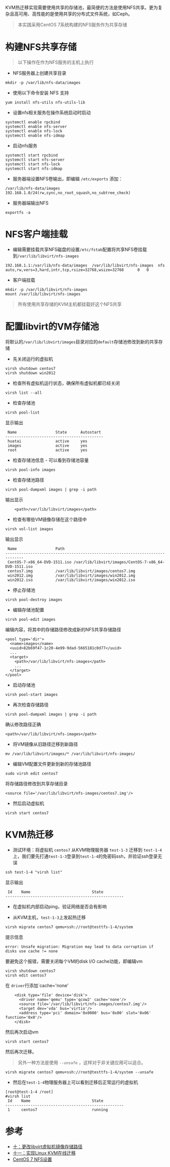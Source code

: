 KVM热迁移实现需要使用共享的存储池，最简便的方法是使用NFS共享。更为复杂且高可用、高性能的是使用共享的分布式文件系统，如Ceph。

> 本实践采用CentOS 7系统构建的NFS服务作为共享存储

# 构建NFS共享存储

> 以下操作在作为NFS服务的主机上执行

* NFS服务器上创建共享目录

```
mkdir -p /var/lib/nfs-data/images
```

* 使用以下命令安装 NFS 支持

```
yum install nfs-utils nfs-utils-lib
```

* 设置nfs相关服务在操作系统启动时启动

```
systemctl enable rpcbind
systemctl enable nfs-server
systemctl enable nfs-lock
systemctl enable nfs-idmap  
```

* 启动nfs服务

```
systemctl start rpcbind
systemctl start nfs-server
systemctl start nfs-lock
systemctl start nfs-idmap
```

* 服务器端设置NFS卷输出，即编辑 `/etc/exports` 添加：

```
/var/lib/nfs-data/images	192.168.1.0/24(rw,sync,no_root_squash,no_subtree_check)
```

* 服务器端输出NFS

```
exportfs -a
```

# NFS客户端挂载

* 编辑需要挂载共享NFS磁盘的设置`/etc/fstab`配置将共享NFS卷挂载到`/var/lib/libvirt/nfs-images`

```
192.168.1.1:/var/lib/nfs-data/images  /var/lib/libvirt/nfs-images  nfs  auto,rw,vers=3,hard,intr,tcp,rsize=32768,wsize=32768      0   0
```

* 客户端挂载

```
mkdir -p /var/lib/libvirt/nfs-images
mount /var/lib/libvirt/nfs-images
```

> 所有使用共享存储的KVM主机都挂载好这个NFS共享

# 配置libvirt的VM存储池

将默认的`/var/lib/libvirt/images`目录对应的`default`存储池修改到新的共享存储

* 先关闭运行的虚拟机

```
virsh shutdown centos7
virsh shutdown win2012
```

* 检查所有虚拟机运行状态，确保所有虚拟机都已经关闭

```
virsh list --all
```

* 检查存储池

```
virsh pool-list
```

显示输出

```
 Name                 State      Autostart
-------------------------------------------
 huatai               active     yes
 images               active     yes
 root                 active     yes
```

* 检查存储池信息 - 可以看到存储池容量

```
virsh pool-info images
```

* 检查存储池路径

```
virsh pool-dumpxml images | grep -i path
```

输出显示

```
    <path>/var/lib/libvirt/images</path>
```

* 检查有哪些VM镜像存储在这个路径中

```
virsh vol-list images
```

输出显示

```
 Name                 Path
------------------------------------------------------------------------------
 CentOS-7-x86_64-DVD-1511.iso /var/lib/libvirt/images/CentOS-7-x86_64-DVD-1511.iso
 centos7.img          /var/lib/libvirt/images/centos7.img
 win2012.img          /var/lib/libvirt/images/win2012.img
 win2012.iso          /var/lib/libvirt/images/win2012.iso
```

* 停止存储池

```
virsh pool-destroy images
```

* 编辑存储池配置

```
virsh pool-edit images
```

编辑内容，将其中的存储路径修改成新的NFS共享存储路径

```
<pool type='dir'>
  <name>images</name>
  <uuid>82b69f47-1c20-4e99-9dad-5665181c0d77</uuid>
  ...
  <target>
    <path>/var/lib/libvirt/nfs-images</path>
    ...
  </target>
</pool>
```

* 启动存储池

```
virsh pool-start images
```

* 再次检查存储路径

```
virsh pool-dumpxml images | grep -i path
```

确认修改路径正确

```
<path>/var/lib/libvirt/nfs-images</path>
```

* 将VM镜像从旧路径迁移到新路径

```
mv /var/lib/libvirt/images/* /var/lib/libvirt/nfs-images/
```

* 编辑VM配置文件更新到新的存储池路径

```
sudo virsh edit centos7
```

将存储路径修改到共享存储目录

```
<source file='/var/lib/libvirt/nfs-images/centos7.img'/>
```

* 然后启动虚拟机

```
virsh start centos7
```

# KVM热迁移

* 测试环境：将虚拟机 `centos7` 从KVM物理服务器 `test-1-3` 迁移到 `test-1-4` 上，我们要先打通`test-1-3`登录到`test-1-4`的免密码ssh，并验证ssh登录无误

```
ssh test-1-4 "virsh list"
```

显示输出

```
 Id    Name                           State
----------------------------------------------------
```

* 在虚拟机内部启动ping，验证网络是否会有影响

* 从KVM主机，`test-1-3`上发起热迁移

```
virsh migrate centos7 qemu+ssh://root@testtfs-1-4/system
```

提示信息

```
error: Unsafe migration: Migration may lead to data corruption if disks use cache != none
```

要避免这个报错，需要关闭每个VM的disk I/O cache功能，即编辑vm

```
virsh shutdown centos7
virsh edit centos7
```

在 `driver`行添加`cache='none'

```
    <disk type='file' device='disk'>
      <driver name='qemu' type='qcow2' cache='none'/>
      <source file='/var/lib/libvirt/nfs-images/centos7.img'/>
      <target dev='vda' bus='virtio'/>
      <address type='pci' domain='0x0000' bus='0x00' slot='0x06' function='0x0'/>
    </disk>
```

然后再次启动vm

```
virsh start centos7
```

然后再次迁移。

> 另外一种方法是使用 `--unsafe` ，这样对于非关键应用可以适合。

```
virsh migrate centos7 qemu+ssh://root@testtfs-1-4/system --unsafe
```

* 然后在`test-1-4`物理服务器上可以看到迁移后正常运行的虚拟机

```
[root@test-1-4 /root]
#virsh list
 Id    Name                           State
----------------------------------------------------
 1     centos7                        running
```

# 参考

* [十：更改libvirt虚拟机镜像存储路径](../change_libvirt_vm_image_store_path)
* [十一：实现Linux KVM在线迁移](../perform_live_migration_on_linux_kvm)
* [CentOS 7 NFS设置](../../../../service/nfs/setup_nfs_on_centos7)